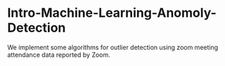 # Intro-Machine-Learning-Anomoly-Detection
We implement some algorithms for outlier detection using zoom meeting attendance data reported by Zoom.
